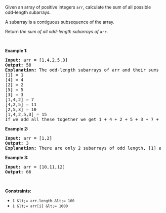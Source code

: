 Given an array of positive integers&nbsp;`` arr ``, calculate the sum of all possible odd-length subarrays.

A subarray is a contiguous&nbsp;subsequence of the array.

Return&nbsp;_the sum of all odd-length subarrays of&nbsp;_`` arr ``.

&nbsp;

__Example 1:__

<pre>
<strong>Input:</strong> arr = [1,4,2,5,3]
<strong>Output:</strong> 58
<strong>Explanation: </strong>The odd-length subarrays of arr and their sums are:
[1] = 1
[4] = 4
[2] = 2
[5] = 5
[3] = 3
[1,4,2] = 7
[4,2,5] = 11
[2,5,3] = 10
[1,4,2,5,3] = 15
If we add all these together we get 1 + 4 + 2 + 5 + 3 + 7 + 11 + 10 + 15 = 58</pre>

__Example 2:__

<pre>
<strong>Input:</strong> arr = [1,2]
<strong>Output:</strong> 3
<b>Explanation: </b>There are only 2 subarrays of odd length, [1] and [2]. Their sum is 3.</pre>

__Example 3:__

<pre>
<strong>Input:</strong> arr = [10,11,12]
<strong>Output:</strong> 66
</pre>

&nbsp;

__Constraints:__

*   `` 1 &lt;= arr.length &lt;= 100 ``
*   `` 1 &lt;= arr[i] &lt;= 1000 ``